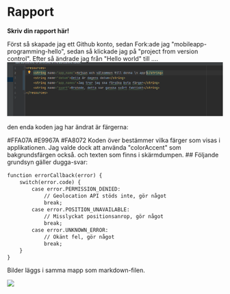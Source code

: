 
# Rapport

**Skriv din rapport här!**


Först så skapade jag ett Github konto, sedan Fork:ade jag "mobileapp-programming-hello", sedan så klickade jag på "project from version control". 
Efter så ändrade jag från "Hello world" till .... 
![img.png](img.png)

den enda koden jag har ändrat är färgerna: 
<?xml version="1.0" encoding="utf-8"?>
<resources>
    <color name="colorPrimary">#FFA07A</color>
    <color name="colorPrimaryDark">#E9967A</color>
    <color name="colorAccent">#FA8072</color>
</resources>
Koden över bestämmer vilka färger som visas i applikationen. Jag valde dock att använda "colorAccent" som bakgrundsfärgen också. 
 och texten som finns i skärmdumpen. 
## Följande grundsyn gäller dugga-svar:

```
function errorCallback(error) {
    switch(error.code) {
        case error.PERMISSION_DENIED:
            // Geolocation API stöds inte, gör något
            break;
        case error.POSITION_UNAVAILABLE:
            // Misslyckat positionsanrop, gör något
            break;
        case error.UNKNOWN_ERROR:
            // Okänt fel, gör något
            break;
    }
}
```

Bilder läggs i samma mapp som markdown-filen.

![](android.png)
